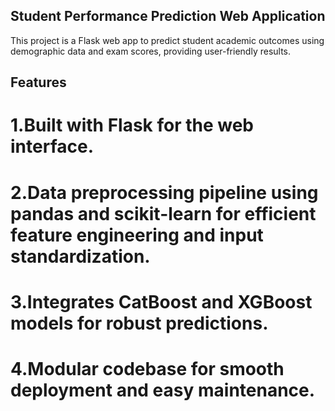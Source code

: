 ## Student Performance Prediction Web Application
This project is a Flask web app to predict student academic outcomes using demographic data and exam scores, providing user-friendly results.

## Features

# 1.Built with Flask for the web interface.

# 2.Data preprocessing pipeline using pandas and scikit-learn for efficient feature engineering and input standardization.

# 3.Integrates CatBoost and XGBoost models for robust predictions.

# 4.Modular codebase for smooth deployment and easy maintenance.

